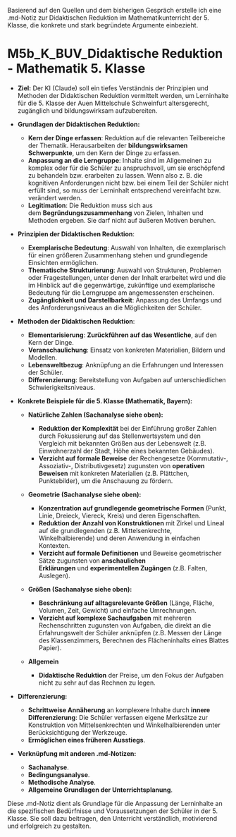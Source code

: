 Basierend auf den Quellen und dem bisherigen Gespräch erstelle ich eine .md-Notiz zur Didaktischen Reduktion im Mathematikunterricht der 5. Klasse, die konkrete und stark begründete Argumente einbezieht.

# M5b_K_BUV_Didaktische Reduktion - Mathematik 5. Klasse

- **Ziel:** Der KI (Claude) soll ein tiefes Verständnis der Prinzipien und Methoden der Didaktischen Reduktion vermittelt werden, um Lerninhalte für die 5. Klasse der Auen Mittelschule Schweinfurt altersgerecht, zugänglich und bildungswirksam aufzubereiten.
    
- **Grundlagen der Didaktischen Reduktion:**
    
    - **Kern der Dinge erfassen**: Reduktion auf die relevanten Teilbereiche der Thematik. Herausarbeiten der **bildungswirksamen Schwerpunkte**, um den Kern der Dinge zu erfassen.
    - **Anpassung an die Lerngruppe**: Inhalte sind im Allgemeinen zu komplex oder für die Schüler zu anspruchsvoll, um sie erschöpfend zu behandeln bzw. erarbeiten zu lassen. Wenn also z. B. die kognitiven Anforderungen nicht bzw. bei einem Teil der Schüler nicht erfüllt sind, so muss der Lerninhalt entsprechend vereinfacht bzw. verändert werden.
    - **Legitimation**: Die Reduktion muss sich aus dem **Begründungszusammenhang** von Zielen, Inhalten und Methoden ergeben. Sie darf nicht auf äußeren Motiven beruhen.
- **Prinzipien der Didaktischen Reduktion**:
    
    - **Exemplarische Bedeutung**: Auswahl von Inhalten, die exemplarisch für einen größeren Zusammenhang stehen und grundlegende Einsichten ermöglichen.
    - **Thematische Strukturierung**: Auswahl von Strukturen, Problemen oder Fragestellungen, unter denen der Inhalt erarbeitet wird und die im Hinblick auf die gegenwärtige, zukünftige und exemplarische Bedeutung für die Lerngruppe am angemessensten erscheinen.
    - **Zugänglichkeit und Darstellbarkeit**: Anpassung des Umfangs und des Anforderungsniveaus an die Möglichkeiten der Schüler.
- **Methoden der Didaktischen Reduktion**:
    
    - **Elementarisierung**: **Zurückführen auf das Wesentliche**, auf den Kern der Dinge.
    - **Veranschaulichung**: Einsatz von konkreten Materialien, Bildern und Modellen.
    - **Lebensweltbezug**: Anknüpfung an die Erfahrungen und Interessen der Schüler.
    - **Differenzierung**: Bereitstellung von Aufgaben auf unterschiedlichen Schwierigkeitsniveaus.
- **Konkrete Beispiele für die 5. Klasse (Mathematik, Bayern):**
    
    - **Natürliche Zahlen (Sachanalyse siehe oben):**
        
        - **Reduktion der Komplexität** bei der Einführung großer Zahlen durch Fokussierung auf das Stellenwertsystem und den Vergleich mit bekannten Größen aus der Lebenswelt (z.B. Einwohnerzahl der Stadt, Höhe eines bekannten Gebäudes).
        - **Verzicht auf formale Beweise** der Rechengesetze (Kommutativ-, Assoziativ-, Distributivgesetz) zugunsten von **operativen Beweisen** mit konkreten Materialien (z.B. Plättchen, Punktebilder), um die Anschauung zu fördern.
    - **Geometrie (Sachanalyse siehe oben):**
        
        - **Konzentration auf grundlegende geometrische Formen** (Punkt, Linie, Dreieck, Viereck, Kreis) und deren Eigenschaften.
        - **Reduktion der Anzahl von Konstruktionen** mit Zirkel und Lineal auf die grundlegenden (z.B. Mittelsenkrechte, Winkelhalbierende) und deren Anwendung in einfachen Kontexten.
        - **Verzicht auf formale Definitionen** und Beweise geometrischer Sätze zugunsten von **anschaulichen Erklärungen** und **experimentellen Zugängen** (z.B. Falten, Auslegen).
    - **Größen (Sachanalyse siehe oben):**
        
        - **Beschränkung auf alltagsrelevante Größen** (Länge, Fläche, Volumen, Zeit, Gewicht) und einfache Umrechnungen.
        - **Verzicht auf komplexe Sachaufgaben** mit mehreren Rechenschritten zugunsten von Aufgaben, die direkt an die Erfahrungswelt der Schüler anknüpfen (z.B. Messen der Länge des Klassenzimmers, Berechnen des Flächeninhalts eines Blattes Papier).
    - **Allgemein**
        
        - **Didaktische Reduktion** der Preise, um den Fokus der Aufgaben nicht zu sehr auf das Rechnen zu legen.
- **Differenzierung:**
    
    - **Schrittweise Annäherung** an komplexere Inhalte durch **innere Differenzierung**: Die Schüler verfassen eigene Merksätze zur Konstruktion von Mittelsenkrechten und Winkelhalbierenden unter Berücksichtigung der Werkzeuge.
    - **Ermöglichen eines früheren Ausstiegs**.
- **Verknüpfung mit anderen .md-Notizen:**
    
    - **Sachanalyse**.
    - **Bedingungsanalyse**.
    - **Methodische Analyse**.
    - **Allgemeine Grundlagen der Unterrichtsplanung**.

Diese .md-Notiz dient als Grundlage für die Anpassung der Lerninhalte an die spezifischen Bedürfnisse und Voraussetzungen der Schüler in der 5. Klasse. Sie soll dazu beitragen, den Unterricht verständlich, motivierend und erfolgreich zu gestalten.